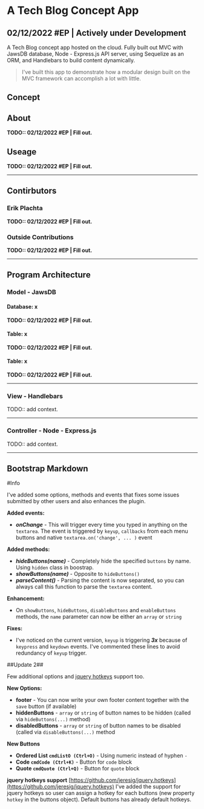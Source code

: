 # A Tech Blog Concept App

## 02/12/2022 #EP | Actively under Development

A Tech Blog concept app hosted on the cloud. Fully built out MVC with JawsDB database, Node - Express.js API server, using Sequelize as an ORM, and Handlebars to build content dynamically.

 > I've built this app to demonstrate how a modular design built on the MVC framework can accomplish a lot with little.

## Concept

## About

**TODO:: 02/12/2022 #EP | Fill out.**

## Useage

**TODO:: 02/12/2022 #EP | Fill out.**

---

## Contirbutors

### Erik Plachta

 **TODO:: 02/12/2022 #EP | Fill out.**


### Outside Contributions

**TODO:: 02/12/2022 #EP | Fill out.**

---

## Program Architecture

### Model - JawsDB

#### **Database: x**

**TODO:: 02/12/2022 #EP | Fill out.**

#### **Table: x**

**TODO:: 02/12/2022 #EP | Fill out.**

#### **Table: x**

**TODO:: 02/12/2022 #EP | Fill out.**

---

### View - Handlebars

TODO:: add context.

---

### Controller - Node - Express.js

TODO:: add context.


---

## Bootstrap Markdown

#Info

I've added some options, methods and events that fixes some issues submitted by other users and also enhances the plugin.

**Added events:**

- ***onChange*** - This will trigger every time you typed in anything on the ```textarea```. The event is triggered by ```keyup```, ```callbacks``` from each menu buttons and native ```textarea.on('change', ... )``` event

**Added methods:**

- ***hideButtons(name)*** - Completely hide the specified ```buttons``` by name. Using ```hidden``` class in boostrap.
- ***showButtons(name)*** - Opposite to ```hideButtons()```
- ***parseContent()*** - Parsing the content is now separated, so you can always call this function to parse the ```textarea``` content. 

**Enhancement:**

- On ```showButtons```, ```hideButtons```, ```disableButtons``` and ```enableButtons``` methods, the ```name``` parameter can now be either an ```array``` or ```string```

**Fixes:**

- I've noticed on the current version, ```keyup``` is triggering ***3x*** because of ```keypress``` and ```keydown``` events. I've commented these lines to avoid redundancy of ```keyup``` trigger.

##Update 2##

Few additional options and [jquery hotkeys](https://github.com/jeresig/jquery.hotkeys) support too.

**New Options:**
 - **footer** - You can now write your own footer content together with the `save` button (if available)
 - **hiddenButtons** - `array` or `string` of button names to be hidden (called via `hideButtons(...)` method)
 - **disabledButtons** - `array` or `string` of button names to be disabled (called via `disableButtons(...)` method

**New Buttons**
 - **Ordered List `cmdListO (Ctrl+O)`** - Using numeric instead of hyphen `-`
 - **Code `cmdCode (Ctrl+K)`** - Button for `code` block
 - **Quote  `cmdQuote (Ctrl+Q)`** - Button for `quote` block

**jquery hotkeys support**
[https://github.com/jeresig/jquery.hotkeys](https://github.com/jeresig/jquery.hotkeys)
I've added the support for jquery hotkeys so user can assign a hotkey for each buttons (new property `hotkey` in the buttons object). Default buttons has already default hotkeys.
